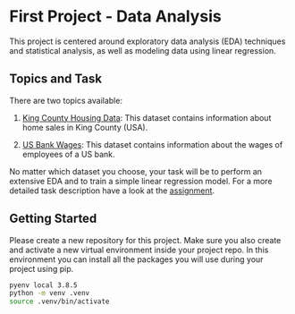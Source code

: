 # First Project - Data Analysis

This project is centered around exploratory data 
analysis (EDA) techniques and statistical analysis, 
as well as modeling data using linear regression.

## Topics and Task

There are two topics available: 

1. [King County Housing Data](kc_housing_prices):
This dataset contains information about home sales in King County (USA). 

2. [US Bank Wages](us_bank_wages): 
This dataset contains information about the wages of employees of a US bank. 

No matter which dataset you choose, your task will be to perform an extensive EDA and to train a simple linear regression model. 
For a more detailed task description have a look at the [assignment](Project_Assignement.pdf).

## Getting Started

Please create a new repository for this project. Make sure you also create and activate a new virtual environment inside your project repo.
In this environment you can install all the packages you will use during your project using pip. 

```BASH
pyenv local 3.8.5
python -m venv .venv
source .venv/bin/activate
```
